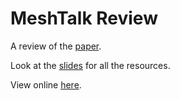 # MeshTalk Review

A review of the [paper](https://arxiv.org/abs/2104.08223).

Look at the [slides](slides/) for all the resources.

View online [here](https://uea-digital-human-group.github.io/paper-review-meshtalk/).
